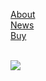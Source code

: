 [About](post/aboutcv.md)<br>
[News](post/news.md)<br>
[Buy](post/buy.md)<br><br>

<img src="../img/icon.png"><br>


<!---[Jiyeon Kim---*music project, performance*](post/jiyeonkim.md)<br>
[11---*performance, records*](post/11.md)<br>
[11min---*performances, records*](post/11min.md)<br>
[weather report---*radio, publication, installation, camp*](post/weatherreport.md)<br>
[Transparent Music---*performances, records, publication, screening*](post/tm.md)<br>--->





